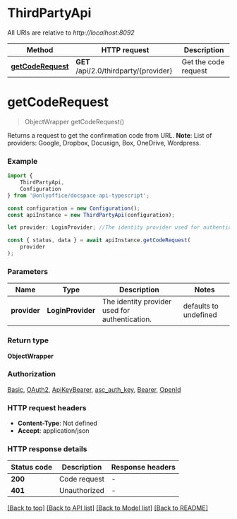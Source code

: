 # ThirdPartyApi

All URIs are relative to *http://localhost:8092*

|Method | HTTP request | Description|
|------------- | ------------- | -------------|
|[**getCodeRequest**](#getcoderequest) | **GET** /api/2.0/thirdparty/{provider} | Get the code request|

# **getCodeRequest**
> ObjectWrapper getCodeRequest()

Returns a request to get the confirmation code from URL.   **Note**: List of providers: Google, Dropbox, Docusign, Box, OneDrive, Wordpress.

### Example

```typescript
import {
    ThirdPartyApi,
    Configuration
} from '@onlyoffice/docspace-api-typescript';

const configuration = new Configuration();
const apiInstance = new ThirdPartyApi(configuration);

let provider: LoginProvider; //The identity provider used for authentication. (default to undefined)

const { status, data } = await apiInstance.getCodeRequest(
    provider
);
```

### Parameters

|Name | Type | Description  | Notes|
|------------- | ------------- | ------------- | -------------|
| **provider** | **LoginProvider** | The identity provider used for authentication. | defaults to undefined|


### Return type

**ObjectWrapper**

### Authorization

[Basic](../README.md#Basic), [OAuth2](../README.md#OAuth2), [ApiKeyBearer](../README.md#ApiKeyBearer), [asc_auth_key](../README.md#asc_auth_key), [Bearer](../README.md#Bearer), [OpenId](../README.md#OpenId)

### HTTP request headers

 - **Content-Type**: Not defined
 - **Accept**: application/json


### HTTP response details
| Status code | Description | Response headers |
|-------------|-------------|------------------|
|**200** | Code request |  -  |
|**401** | Unauthorized |  -  |

[[Back to top]](#) [[Back to API list]](../README.md#documentation-for-api-endpoints) [[Back to Model list]](../README.md#documentation-for-models) [[Back to README]](../README.md)


